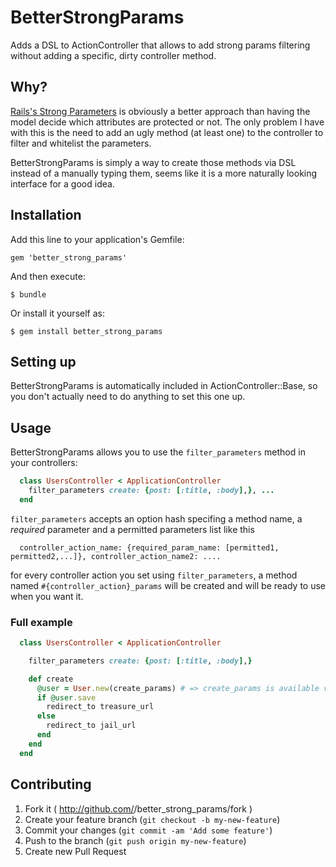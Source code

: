 # BetterStrongParams

Adds a DSL to ActionController that allows to add strong params filtering without adding a specific, dirty controller method.

## Why?

[Rails's Strong Parameters](http://edgeapi.rubyonrails.org/classes/ActionController/StrongParameters.html) is obviously a better approach than having the model decide which attributes are protected or not. The only problem I have with this is the need to add an ugly method (at least one) to the controller to filter and whitelist the parameters.

BetterStrongParams is simply a way to create those methods via DSL instead of a manually typing them, seems like it is a more naturally looking interface for a good idea.

## Installation

Add this line to your application's Gemfile:

    gem 'better_strong_params'

And then execute:

    $ bundle

Or install it yourself as:

    $ gem install better_strong_params

## Setting up

BetterStrongParams is automatically included in ActionController::Base, so you don't actually need to do anything to set this one up.

## Usage

BetterStrongParams allows you to use the `filter_parameters` method in your controllers:

```ruby
  class UsersController < ApplicationController
    filter_parameters create: {post: [:title, :body],}, ...
  end
```

`filter_parameters` accepts an option hash specifing a method name, a _required_ parameter and a permitted parameters list like this

```
  controller_action_name: {required_param_name: [permitted1, permitted2,...]}, controller_action_name2: ....
```

for every controller action you set using `filter_parameters`, a method named `#{controller_action}_params` will be created and will be ready to use when you want it.


### Full example
```ruby
  class UsersController < ApplicationController

    filter_parameters create: {post: [:title, :body],}

    def create
      @user = User.new(create_params) # => create_params is available via BetterStrongParams and the filter_parameters DSL.
      if @user.save
        redirect_to treasure_url
      else
        redirect_to jail_url
      end
    end
  end
```

## Contributing

1. Fork it ( http://github.com/<my-github-username>/better_strong_params/fork )
2. Create your feature branch (`git checkout -b my-new-feature`)
3. Commit your changes (`git commit -am 'Add some feature'`)
4. Push to the branch (`git push origin my-new-feature`)
5. Create new Pull Request
